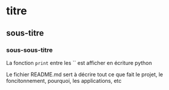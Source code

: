 # titre
## sous-titre
### sous-sous-titre

La fonction ``print`` entre les `` est afficher en écriture python

Le fichier README.md sert à décrire tout ce que fait le projet, le foncitonnement, pourquoi, les applications, etc
